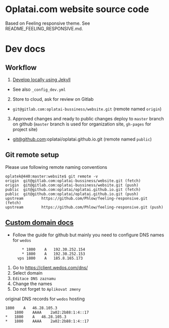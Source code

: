 # Oplatai.com website source code

Based on Feeling responsive theme. See README_FEELING_RESPONSIVE.md.

# Dev docs

## Workflow
1. [Develop locally using Jekyll](https://help.github.com/articles/setting-up-your-github-pages-site-locally-with-jekyll/)
  - See also `_config_dev.yml`
2. Store to cloud, ask for review on Gitlab
  - `git@gitlab.com:oplatai-bussiness/website.git`  (remote named `origin`)
3. Approved changes and ready to public changes deploy to `master` branch on github (`master` branch is used for organization site, `gh-pages` for project site)
  - git@github.com:oplatai/oplatai.github.io.git (remote named `public`)

## Git remote setup
Please use following remote naming conventions

    oplatek@440:master:website$ git remote -v
    origin  git@gitlab.com:oplatai-bussiness/website.git (fetch)
    origin  git@gitlab.com:oplatai-bussiness/website.git (push)
    public  git@github.com:oplatai/oplatai.github.io.git (fetch)
    public  git@github.com:oplatai/oplatai.github.io.git (push)
    upstream        https://github.com/Phlow/feeling-responsive.git (fetch)
    upstream        https://github.com/Phlow/feeling-responsive.git (push)

## [Custom domain docs](https://help.github.com/articles/using-a-custom-domain-with-github-pages/)
- Follow the guide for github but mainly you need to configure DNS names for `wedos`

          * 1800	A	192.30.252.154
          * 1800	A	192.30.252.153
        vps	1800	A	185.8.165.173

1. Go to https://client.wedos.com/dns/
2. Select domain
3. `Editace DNS zaznamu`
4. Change the names
5. Do not forget to `Aplikovat zmeny`

original DNS records for `wedos` hosting

    1800	A	46.28.105.3
		1800	AAAA	2a02:2b88:1:4::17
	*	1800	A	46.28.105.3
	*	1800	AAAA	2a02:2b88:1:4::17
